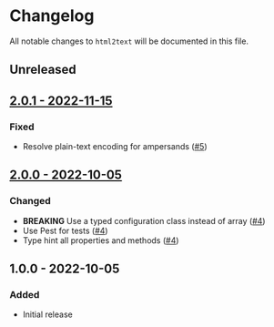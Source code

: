 # Changelog

All notable changes to `html2text` will be documented in this file.

## Unreleased

## [2.0.1 - 2022-11-15](https://github.com/worksome/html2text/compare/v2.0.0...v2.0.1)

### Fixed
- Resolve plain-text encoding for ampersands ([#5](https://github.com/worksome/html2text/pull/5))

## [2.0.0 - 2022-10-05](https://github.com/worksome/html2text/compare/v1.0.0...v2.0.0)

### Changed
- **BREAKING** Use a typed configuration class instead of array ([#4](https://github.com/worksome/html2text/pull/4))
- Use Pest for tests ([#4](https://github.com/worksome/html2text/pull/4))
- Type hint all properties and methods ([#4](https://github.com/worksome/html2text/pull/4))

## 1.0.0 - 2022-10-05

### Added
- Initial release

